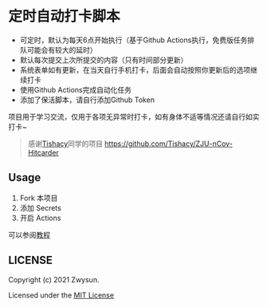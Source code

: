 # 定时自动打卡脚本

 - 可定时，默认为每天6点开始执行（基于Github Actions执行，免费版任务排队可能会有较大的延时）
 - 默认每次提交上次所提交的内容（只有时间部分更新）
 - 系统表单如有更新，在当天自行手机打卡，后面会自动按照你更新后的选项继续打卡
 - 使用Github Actions完成自动化任务
 - 添加了保活脚本，请自行添加Github Token

 项目用于学习交流，仅用于各项无异常时打卡，如有身体不适等情况还请自行如实打卡~


> 感谢[Tishacy](https://github.com/Tishacy)同学的项目 https://github.com/Tishacy/ZJU-nCov-Hitcarder

## Usage

1. Fork 本项目
2. 添加 Secrets
3. 开启 Actions

可以参阅[教程](https://www.zwya.top/posts/21107/)

## LICENSE

Copyright (c) 2021 Zwysun.

Licensed under the [MIT License](https://github.com/Zwysun/HealthCheckin/blob/main/LICENSE)



